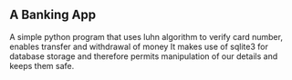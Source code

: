 ## A Banking App


A simple python program that uses luhn algorithm to verify card number, enables transfer and withdrawal of money It makes use of sqlite3 for database storage and therefore permits manipulation of our details and keeps them safe.